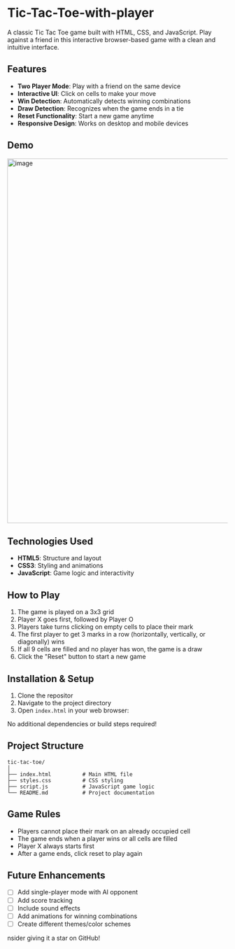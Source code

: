 # Tic-Tac-Toe-with-player

A classic Tic Tac Toe game built with HTML, CSS, and JavaScript. Play against a friend in this interactive browser-based game with a clean and intuitive interface.

## Features

- **Two Player Mode**: Play with a friend on the same device
- **Interactive UI**: Click on cells to make your move
- **Win Detection**: Automatically detects winning combinations
- **Draw Detection**: Recognizes when the game ends in a tie
- **Reset Functionality**: Start a new game anytime
- **Responsive Design**: Works on desktop and mobile devices

## Demo

<img width="736" height="833" alt="image" src="https://github.com/user-attachments/assets/01d5c54f-a07f-4097-9013-640c853aa4a6" />


## Technologies Used

- **HTML5**: Structure and layout
- **CSS3**: Styling and animations
- **JavaScript**: Game logic and interactivity

## How to Play

1. The game is played on a 3x3 grid
2. Player X goes first, followed by Player O
3. Players take turns clicking on empty cells to place their mark
4. The first player to get 3 marks in a row (horizontally, vertically, or diagonally) wins
5. If all 9 cells are filled and no player has won, the game is a draw
6. Click the "Reset" button to start a new game

## Installation & Setup

1. Clone the repositor
2. Navigate to the project directory
3. Open `index.html` in your web browser:
   
No additional dependencies or build steps required!

## Project Structure

```
tic-tac-toe/
│
├── index.html          # Main HTML file
├── styles.css          # CSS styling
├── script.js           # JavaScript game logic
└── README.md           # Project documentation
```

## Game Rules

- Players cannot place their mark on an already occupied cell
- The game ends when a player wins or all cells are filled
- Player X always starts first
- After a game ends, click reset to play again

## Future Enhancements

- [ ] Add single-player mode with AI opponent
- [ ] Add score tracking
- [ ] Include sound effects
- [ ] Add animations for winning combinations
- [ ] Create different themes/color schemes

nsider giving it a star on GitHub!
